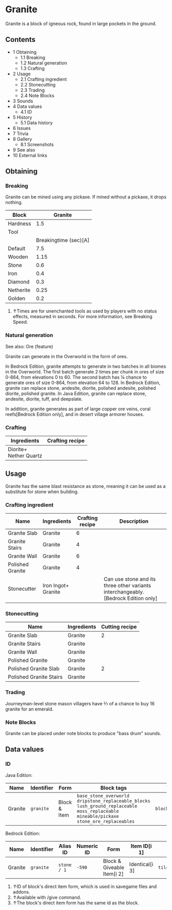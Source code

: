 # Granite
Granite is a block of igneous rock, found in large pockets in the ground.

## Contents
- 1 Obtaining
	- 1.1 Breaking
	- 1.2 Natural generation
	- 1.3 Crafting
- 2 Usage
	- 2.1 Crafting ingredient
	- 2.2 Stonecutting
	- 2.3 Trading
	- 2.4 Note Blocks
- 3 Sounds
- 4 Data values
	- 4.1 ID
- 5 History
	- 5.1 Data history
- 6 Issues
- 7 Trivia
- 8 Gallery
	- 8.1 Screenshots
- 9 See also
- 10 External links

## Obtaining
### Breaking
Granite can be mined using any pickaxe. If mined without a pickaxe, it drops nothing.

| Block     | Granite               |
|-----------|-----------------------|
| Hardness  | 1.5                   |
| Tool      |                       |
|           | Breakingtime (sec)[A] |
| Default   | 7.5                   |
| Wooden    | 1.15                  |
| Stone     | 0.6                   |
| Iron      | 0.4                   |
| Diamond   | 0.3                   |
| Netherite | 0.25                  |
| Golden    | 0.2                   |

1. ↑Times are for unenchanted tools as used by players with no status effects, measured in seconds. For more information, see Breaking Speed.

### Natural generation
See also: Ore (feature)

Granite can generate in the Overworld in the form of ores. 

In Bedrock Edition, granite attempts to generate in two batches in all biomes in the Overworld. The first batch generate 2 times per chunk in ores of size 0-864, from elevations 0 to 60. The second batch has 1⁄6 chance to generate ores of size 0-864, from elevation 64 to 128. In Bedrock Edition, granite can replace stone, andesite, diorite, polished andesite‌, polished diorite‌, polished granite‌. In Java Edition, granite can replace stone, andesite, diorite, tuff, and deepslate.

In addition, granite generates as part of large copper ore veins, coral reefs‌[Bedrock Edition  only], and in desert village armorer houses.


### Crafting
| Ingredients                | Crafting recipe |
|----------------------------|-----------------|
| Diorite+<br/>Nether Quartz |                 |

## Usage
Granite has the same blast resistance as stone, meaning it can be used as a substitute for stone when building.

### Crafting ingredient
| Name             | Ingredients             | Crafting recipe | Description                                                                         |
|------------------|-------------------------|-----------------|-------------------------------------------------------------------------------------|
| Granite Slab     | Granite                 | 6               |                                                                                     |
| Granite Stairs   | Granite                 | 4               |                                                                                     |
| Granite Wall     | Granite                 | 6               |                                                                                     |
| Polished Granite | Granite                 | 4               |                                                                                     |
| Stonecutter      | Iron Ingot+<br/>Granite |                 | Can use stone and its three other variants interchangeably.‌[Bedrock Edition  only] |

### Stonecutting
| Name                    | Ingredients | Cutting recipe |
|-------------------------|-------------|----------------|
| Granite Slab            | Granite     | 2              |
| Granite Stairs          | Granite     |                |
| Granite Wall            | Granite     |                |
| Polished Granite        | Granite     |                |
| Polished Granite Slab   | Granite     | 2              |
| Polished Granite Stairs | Granite     |                |

### Trading
Journeyman-level stone mason villagers have 2⁄7 of a chance to buy 16 granite for an emerald.

### Note Blocks
Granite can be placed under note blocks to produce "bass drum" sounds.

## Data values
### ID
Java Edition:

| Name    | Identifier | Form         | Block tags                                                                                                                                                         | Translation key           |
|---------|------------|--------------|--------------------------------------------------------------------------------------------------------------------------------------------------------------------|---------------------------|
| Granite | `granite`  | Block & Item | `base_stone_overworld`<br/>`dripstone_replaceable_blocks`<br/>`lush_ground_replaceable`<br/>`moss_replaceable`<br/>`mineable/pickaxe`<br/>`stone_ore_replaceables` | `block.minecraft.granite` |

Bedrock Edition:

| Name    | Identifier | Alias ID    | Numeric ID | Form                       | Item ID[i 1]   | Translation key           |
|---------|------------|-------------|------------|----------------------------|----------------|---------------------------|
| Granite | `granite`  | `stone / 1` | `-590`     | Block & Giveable Item[i 2] | Identical[i 3] | `tile.stone.granite.name` |

1. ↑ID of block's direct item form, which is used in savegame files and addons.
2. ↑Available with /give command.
3. ↑The block's direct item form has the same id as the block.

